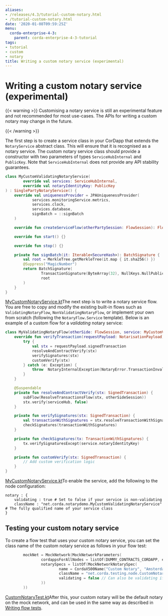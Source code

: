 ```yaml
---
aliases:
- /releases/4.3/tutorial-custom-notary.html
- /tutorial-custom-notary.html
date: '2020-01-08T09:59:25Z'
menu:
  corda-enterprise-4-3:
    parent: corda-enterprise-4-3-tutorial
tags:
- tutorial
- custom
- notary
title: Writing a custom notary service (experimental)
---
```




# Writing a custom notary service (experimental)


{{< warning >}}
Customising a notary service is still an experimental feature and not recommended for most use-cases. The APIs
                for writing a custom notary may change in the future.

{{< /warning >}}

The first step is to create a service class in your CorDapp that extends the `NotaryService` abstract class.
            This will ensure that it is recognised as a notary service.
            The custom notary service class should provide a constructor with two parameters of types `ServiceHubInternal` and `PublicKey`.
            Note that `ServiceHubInternal` does not provide any API stability guarantees.

```kotlin
class MyCustomValidatingNotaryService(
        override val services: ServiceHubInternal,
        override val notaryIdentityKey: PublicKey
) : SinglePartyNotaryService() {
    override val uniquenessProvider = JPAUniquenessProvider(
            services.monitoringService.metrics,
            services.clock,
            services.database,
            signBatch = ::signBatch
    )

    override fun createServiceFlow(otherPartySession: FlowSession): FlowLogic<Void?> = MyValidatingNotaryFlow(otherPartySession, this)

    override fun start() {}

    override fun stop() {}

    private fun signBatch(it: Iterable<SecureHash>): BatchSignature {
        val root = MerkleTree.getMerkleTree(it.map { it.sha256() })
        @Suppress("MagicNumber")
        return BatchSignature(
                TransactionSignature(ByteArray(32), NullKeys.NullPublicKey, SignatureMetadata(1, 1)),
                root
        )
    }
}

```
[MyCustomNotaryService.kt](https://github.com/corda/enterprise/blob/release/ent/4.3/samples/notary-demo/workflows/src/main/kotlin/net/corda/notarydemo/MyCustomNotaryService.kt)The next step is to write a notary service flow. You are free to copy and modify the existing built-in flows such
            as `ValidatingNotaryFlow`, `NonValidatingNotaryFlow`, or implement your own from scratch (following the
            `NotaryFlow.Service` template). Below is an example of a custom flow for a *validating* notary service:

```kotlin
class MyValidatingNotaryFlow(otherSide: FlowSession, service: MyCustomValidatingNotaryService) : ValidatingNotaryFlow(otherSide, service, defaultEstimatedWaitTime) {
    override fun verifyTransaction(requestPayload: NotarisationPayload) {
        try {
            val stx = requestPayload.signedTransaction
            resolveAndContractVerify(stx)
            verifySignatures(stx)
            customVerify(stx)
        } catch (e: Exception) {
            throw  NotaryInternalException(NotaryError.TransactionInvalid(e))
        }
    }

    @Suspendable
    private fun resolveAndContractVerify(stx: SignedTransaction) {
        subFlow(ResolveTransactionsFlow(stx, otherSideSession))
        stx.verify(serviceHub, false)
    }

    private fun verifySignatures(stx: SignedTransaction) {
        val transactionWithSignatures = stx.resolveTransactionWithSignatures(serviceHub)
        checkSignatures(transactionWithSignatures)
    }

    private fun checkSignatures(tx: TransactionWithSignatures) {
        tx.verifySignaturesExcept(service.notaryIdentityKey)
    }

    private fun customVerify(stx: SignedTransaction) {
        // Add custom verification logic
    }
}

```
[MyCustomNotaryService.kt](https://github.com/corda/enterprise/blob/release/ent/4.3/samples/notary-demo/workflows/src/main/kotlin/net/corda/notarydemo/MyCustomNotaryService.kt)To enable the service, add the following to the node configuration:

```none
notary : {
    validating : true # Set to false if your service is non-validating
    className : "net.corda.notarydemo.MyCustomValidatingNotaryService" # The fully qualified name of your service class
}
```

## Testing your custom notary service

To create a flow test that uses your custom notary service, you can set the class name of the custom notary service as follows in your flow test:

```kotlin
        mockNet = MockNetwork(MockNetworkParameters(
                cordappsForAllNodes = listOf(DUMMY_CONTRACTS_CORDAPP, enclosedCordapp()),
                notarySpecs = listOf(MockNetworkNotarySpec(
                        name = CordaX500Name("Custom Notary", "Amsterdam", "NL"),
                        className = "net.corda.testing.node.CustomNotaryTest\$CustomNotaryService",
                        validating = false // Can also be validating if preferred.
                ))
        ))

```
[CustomNotaryTest.kt](https://github.com/corda/enterprise/blob/release/ent/4.3/testing/node-driver/src/test/kotlin/net/corda/testing/node/CustomNotaryTest.kt)After this, your custom notary will be the default notary on the mock network, and can be used in the same way as described in [Writing flow tests](flow-testing.md).


